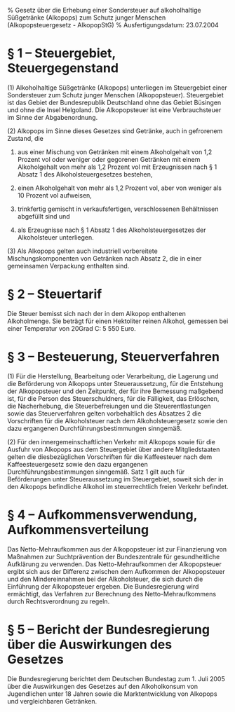 % Gesetz über die Erhebung einer Sondersteuer auf alkoholhaltige Süßgetränke (Alkopops) zum Schutz junger Menschen  (Alkopopsteuergesetz - AlkopopStG)
% Ausfertigungsdatum: 23.07.2004
 
# § 1 – Steuergebiet, Steuergegenstand

(1) Alkoholhaltige Süßgetränke (Alkopops) unterliegen im Steuergebiet einer Sondersteuer zum Schutz junger Menschen (Alkopopsteuer). Steuergebiet ist das Gebiet der Bundesrepublik Deutschland ohne das Gebiet Büsingen und ohne die Insel Helgoland. Die Alkopopsteuer ist eine Verbrauchsteuer im Sinne der Abgabenordnung.

(2) Alkopops im Sinne dieses Gesetzes sind Getränke, auch in gefrorenem Zustand, die

1. aus einer Mischung von Getränken mit einem Alkoholgehalt von 1,2 Prozent vol oder weniger oder gegorenen Getränken mit einem Alkoholgehalt von mehr als 1,2 Prozent vol mit Erzeugnissen nach § 1 Absatz 1 des Alkoholsteuergesetzes bestehen,

2. einen Alkoholgehalt von mehr als 1,2 Prozent vol, aber von weniger als 10 Prozent vol aufweisen,

3. trinkfertig gemischt in verkaufsfertigen, verschlossenen Behältnissen abgefüllt sind und

4. als Erzeugnisse nach § 1 Absatz 1 des Alkoholsteuergesetzes der Alkoholsteuer unterliegen.

(3) Als Alkopops gelten auch industriell vorbereitete Mischungskomponenten von Getränken nach Absatz 2, die in einer gemeinsamen Verpackung enthalten sind.

# § 2 – Steuertarif

Die Steuer bemisst sich nach der in dem Alkopop enthaltenen Alkoholmenge. Sie beträgt für einen Hektoliter reinen Alkohol, gemessen bei einer Temperatur von 20Grad C: 5 550 Euro.

# § 3 – Besteuerung, Steuerverfahren

(1) Für die Herstellung, Bearbeitung oder Verarbeitung, die Lagerung und die Beförderung von Alkopops unter Steueraussetzung, für die Entstehung der Alkopopsteuer und den Zeitpunkt, der für ihre Bemessung maßgebend ist, für die Person des Steuerschuldners, für die Fälligkeit, das Erlöschen, die Nacherhebung, die Steuerbefreiungen und die Steuerentlastungen sowie das Steuerverfahren gelten vorbehaltlich des Absatzes 2 die Vorschriften für die Alkoholsteuer nach dem Alkoholsteuergesetz sowie den dazu ergangenen Durchführungsbestimmungen sinngemäß.

(2) Für den innergemeinschaftlichen Verkehr mit Alkopops sowie für die Ausfuhr von Alkopops aus dem Steuergebiet über andere Mitgliedstaaten gelten die diesbezüglichen Vorschriften für die Kaffeesteuer nach dem Kaffeesteuergesetz sowie den dazu ergangenen Durchführungsbestimmungen sinngemäß. Satz 1 gilt auch für Beförderungen unter Steueraussetzung im Steuergebiet, soweit sich der in den Alkopops befindliche Alkohol im steuerrechtlich freien Verkehr befindet.

# § 4 – Aufkommensverwendung, Aufkommensverteilung

Das Netto-Mehraufkommen aus der Alkopopsteuer ist zur Finanzierung von Maßnahmen zur Suchtprävention der Bundeszentrale für gesundheitliche Aufklärung zu verwenden. Das Netto-Mehraufkommen der Alkopopsteuer ergibt sich aus der Differenz zwischen dem Aufkommen der Alkopopsteuer und den Mindereinnahmen bei der Alkoholsteuer, die sich durch die Einführung der Alkopopsteuer ergeben. Die Bundesregierung wird ermächtigt, das Verfahren zur Berechnung des Netto-Mehraufkommens durch Rechtsverordnung zu regeln.

# § 5 – Bericht der Bundesregierung über die Auswirkungen des Gesetzes

Die Bundesregierung berichtet dem Deutschen Bundestag zum 1. Juli 2005 über die Auswirkungen des Gesetzes auf den Alkoholkonsum von Jugendlichen unter 18 Jahren sowie die Marktentwicklung von Alkopops und vergleichbaren Getränken.
